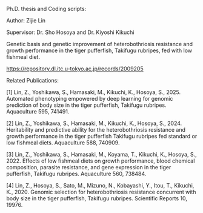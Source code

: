Ph.D. thesis and Coding scripts: 

Author: Zijie Lin

Supervisor: Dr. Sho Hosoya and Dr. Kiyoshi Kikuchi

Genetic basis and genetic improvement of heterobothriosis resistance and
growth performance in the tiger pufferfish, Takifugu rubripes, fed with low fishmeal
diet. 

https://repository.dl.itc.u-tokyo.ac.jp/records/2009205

Related Publications: 

[1] Lin, Z., Yoshikawa, S., Hamasaki, M., Kikuchi, K., Hosoya, S., 2025. Automated
phenotyping empowered by deep learning for genomic prediction of body size in the
tiger pufferfish, Takifugu rubripes. Aquaculture 595, 741491.

[2] Lin, Z., Yoshikawa, S., Hamasaki, M., Kikuchi, K., Hosoya, S., 2024. Heritability and
predictive ability for the heterobothriosis resistance and growth performance in the tiger
pufferfish Takifugu rubripes fed standard or low fishmeal diets. Aquaculture 588,
740909.

[3] Lin, Z., Yoshikawa, S., Hamasaki, M., Koyama, T., Kikuchi, K., Hosoya, S., 2022.
Effects of low fishmeal diets on growth performance, blood chemical composition,
parasite resistance, and gene expression in the tiger pufferfish, Takifugu rubripes.
Aquaculture 560, 738484.

[4] Lin, Z., Hosoya, S., Sato, M., Mizuno, N., Kobayashi, Y., Itou, T., Kikuchi, K., 2020.
Genomic selection for heterobothriosis resistance concurrent with body size in the tiger
pufferfish, Takifugu rubripes. Scientific Reports 10, 19976.
